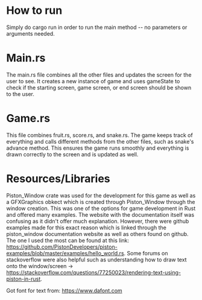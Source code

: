 # How to run
Simply do cargo run in order to run the main method -- no parameters or arguments needed.

# Main.rs
The main.rs file combines all the other files and updates the screen for the user to see. It creates a new instance of game and uses gameState to check if the starting screen, game screen, or end screen should be shown to the user.

# Game.rs
This file combines fruit.rs, score.rs, and snake.rs. The game keeps track of everything and calls different methods from the other files, such as snake's advance method. This ensures the game runs smoothly and everything is drawn correctly to the screen and is updated as well.

# Resources/Libraries
Piston_Window crate was used for the development for this game as well as a GFXGraphics obkect which is created through Piston_Window through the window creation. This was one of the options for game development in Rust and offered many examples. The website with the documentation itself was confusing as it didn't offer much explanation. However, there were github examples made for this exact reason which is linked through the piston_window documentation website as well as others found on github. The one I used the most can be found at this link: https://github.com/PistonDevelopers/piston-examples/blob/master/examples/hello_world.rs. Some forums on stackoverflow were also helpful such as understanding how to draw text onto the window/screen -> https://stackoverflow.com/questions/77250023/rendering-text-using-piston-in-rust.

Got font for text from: https://www.dafont.com